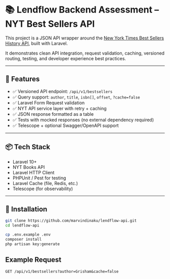 # 📚 Lendflow Backend Assessment – NYT Best Sellers API

This project is a JSON API wrapper around the [New York Times Best Sellers History API](https://developer.nytimes.com/docs/books-product/1/routes/lists/best-sellers/history.json/get), built with Laravel.

It demonstrates clean API integration, request validation, caching, versioned routing, testing, and developer experience best practices.

---

## 🚀 Features

- ✅ Versioned API endpoint: `/api/v1/bestsellers`
- ✅ Query support: `author`, `title`, `isbn[]`, `offset`, `?cache=false`
- ✅ Laravel Form Request validation
- ✅ NYT API service layer with retry + caching
- ✅ JSON response formatted as a table
- ✅ Tests with mocked responses (no external dependency required)
- ✅ Telescope + optional Swagger/OpenAPI support

---

## 📦 Tech Stack

- Laravel 10+
- NYT Books API
- Laravel HTTP Client
- PHPUnit / Pest for testing
- Laravel Cache (file, Redis, etc.)
- Telescope (for observability)

---

## 📂 Installation

```bash
git clone https://github.com/marvindinaku/lendflow-api.git
cd lendflow-api

cp .env.example .env
composer install
php artisan key:generate
```

## Example Request

```
GET /api/v1/bestsellers?author=Grisham&cache=false
```
